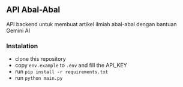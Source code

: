 ## API Abal-Abal
API backend untuk membuat artikel ilmiah abal-abal dengan bantuan Gemini AI

### Instalation
- clone this repository
- copy `env.example` to `.env` and fill the API_KEY
- run `pip install -r requirements.txt`
- run `python main.py`